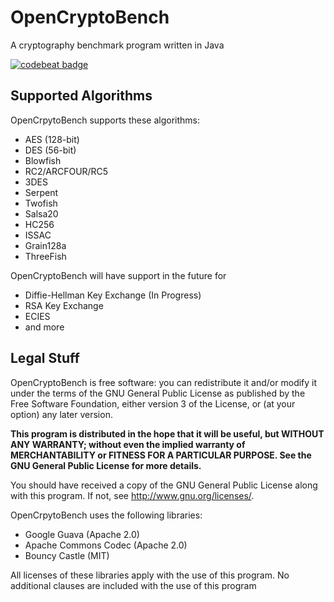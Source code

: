 # OpenCryptoBench
A cryptography benchmark program written in Java

[![codebeat badge](https://codebeat.co/badges/5676f716-312c-4159-8012-67f94ead1ab1)](https://codebeat.co/projects/github-com-facestudios-opencryptobench)

## Supported Algorithms
OpenCrpytoBench supports these algorithms:

*  AES (128-bit)
*  DES (56-bit)
*  Blowfish
*  RC2/ARCFOUR/RC5
*  3DES
*  Serpent
*  Twofish
*  Salsa20
*  HC256
*  ISSAC
*  Grain128a
*  ThreeFish

OpenCryptoBench will have support in the future for

*  Diffie-Hellman Key Exchange (In Progress)
*  RSA Key Exchange
*  ECIES
*  and more

## Legal Stuff
OpenCryptoBench is free software: you can redistribute it and/or modify
it under the terms of the GNU General Public License as published by
the Free Software Foundation, either version 3 of the License, or
(at your option) any later version.

**This program is distributed in the hope that it will be useful,
but WITHOUT ANY WARRANTY; without even the implied warranty of
MERCHANTABILITY or FITNESS FOR A PARTICULAR PURPOSE.  See the
GNU General Public License for more details.**

You should have received a copy of the GNU General Public License
along with this program.  If not, see <http://www.gnu.org/licenses/>.

OpenCrpytoBench uses the following libraries:

*  Google Guava (Apache 2.0)
*  Apache Commons Codec (Apache 2.0)
*  Bouncy Castle (MIT)
  
All licenses of these libraries apply with the use of this program. No additional clauses are included with the use of this program
